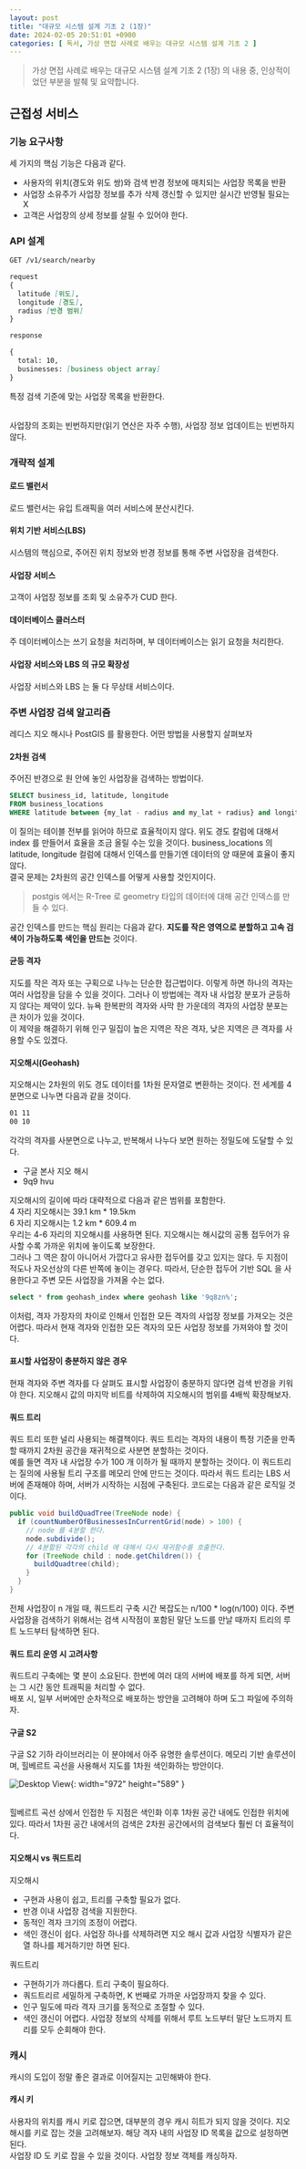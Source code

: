 ```yaml
---
layout: post
title: "대규모 시스템 설계 기초 2 (1장)"
date: 2024-02-05 20:51:01 +0900
categories: [ 독서, 가상 면접 사례로 배우는 대규모 시스템 설계 기초 2 ]
---
```


> 가상 면접 사례로 배우는 대규모 시스템 설계 기초 2 (1장) 의 내용 중, 인상적이었던 부분을 발췌 및 요약합니다.

## 근접성 서비스

### 기능 요구사항

세 가지의 핵심 기능은 다음과 같다.
- 사용자의 위치(경도와 위도 쌍)와 검색 반경 정보에 매치되는 사업장 목록을 반환
- 사업장 소유주가 사업장 정보를 추가 삭제 갱신할 수 있지만 실시간 반영될 필요는 X
- 고객은 사업장의 상세 정보를 살필 수 있어야 한다.

### API 설계

```markdown
GET /v1/search/nearby

request
{
  latitude [위도],
  longitude [경도],
  radius [반경 범위]
}

response

{
  total: 10,
  businesses: [business object array]
}

```
특정 검색 기준에 맞는 사업장 목록을 반환한다.

<br>
사업장의 조회는 빈번하지만(읽기 연산은 자주 수행), 사업장 정보 업데이트는 빈번하지 않다.

### 개략적 설계

#### 로드 밸런서
로드 밸런서는 유입 트래픽을 여러 서비스에 분산시킨다.

#### 위치 기반 서비스(LBS)
시스템의 핵심으로, 주어진 위치 정보와 반경 정보를 통해 주변 사업장을 검색한다.

#### 사업장 서비스
고객이 사업장 정보를 조회 및 소유주가 CUD 한다.

#### 데이터베이스 클러스터
주 데이터베이스는 쓰기 요청을 처리하며, 부 데이터베이스는 읽기 요청을 처리한다.

#### 사업장 서비스와 LBS 의 규모 확장성
사업장 서비스와 LBS 는 둘 다 무상태 서비스이다.

### 주변 사업장 검색 알고리즘
레디스 지오 해시나 PostGIS 를 활용한다. 어떤 방법을 사용할지 살펴보자

#### 2차원 검색

주어진 반경으로 원 안에 놓인 사업장을 검색하는 방법이다.
```sql
SELECT business_id, latitude, longitude
FROM business_locations
WHERE latitude between {my_lat - radius and my_lat + radius} and longitude between {my_lon - radius and my_lon + radius}
```
이 질의는 테이블 전부를 읽어야 하므로 효율적이지 않다. 위도 경도 칼럼에 대해서 index 를 만들어서 효율을 조금 올릴 수는 있을 것이다.
business_locations 의 latitude, longitude 컬럼에 대해서 인덱스를 만들기엔 데이터의 양 때문에 효율이 좋지 않다.
<br>
결국 문제는 2차원의 공간 인덱스를 어떻게 사용할 것인지이다.

> postgis 에서는 R-Tree 로 geometry 타입의 데이터에 대해 공간 인덱스를 만들 수 있다.

공간 인덱스를 만드는 핵심 원리는 다음과 같다. **지도를 작은 영역으로 분할하고 고속 검색이 가능하도록 색인을 만드는** 것이다.

#### 균등 격자

지도를 작은 격자 또는 구획으로 나누는 단순한 접근법이다. 이렇게 하면 하나의 격자는 여러 사업장을 담을 수 있을 것이다. 그러나 이 방법에는 격자 내 사업장 분포가 균등하지
않다는 제약이 있다. 뉴욕 한복판의 격자와 사막 한 가운데의 격자의 사업장 분포는 큰 차이가 있을 것이다.
<br>
이 제약을 해결하기 위해 인구 밀집이 높은 지역은 작은 격자, 낮은 지역은 큰 격자를 사용할 수도 있겠다.

#### 지오해시(Geohash)

지오해시는 2차원의 위도 경도 데이터를 1차원 문자열로 변환하는 것이다.
전 세계를 4분면으로 나누면 다음과 같을 것이다.
```markdown
01 11
00 10
```
각각의 격자를 사분면으로 나누고, 반복해서 나누다 보면 원하는 정밀도에 도달할 수 있다.

- 구글 본사 지오 해시
- 9q9 hvu

지오해시의 길이에 따라 대략적으로 다음과 같은 범위를 포함한다.
<br>
4 자리 지오해시는 39.1 km * 19.5km
<br>
6 자리 지오해시는 1.2 km * 609.4 m
<br>
우리는 4-6 자리의 지오해시를 사용하면 된다. 지오해시는 해시값의 공통 접두어가 유사할 수록 가까운 위치에 놓이도록 보장한다.
<br>
그러나 그 역은 참이 아니어서 가깝다고 유사한 접두어를 갖고 있지는 않다. 두 지점이 적도나 자오선상의 다른 반쪽에 놓이는 경우다. 따라서, 단순한 접두어 기반 SQL 을 사용한다고 주변 모든 사업장을 가져올 수는 없다.
```sql
select * from geohash_index where geohash like '9q8zn%';
```
이처럼, 격자 가장자의 차이로 인해서 인접한 모든 격자의 사업장 정보를 가져오는 것은 어렵다. 따라서 현재 격자와 인접한 모든 격자의 모든 사업장 정보를 가져와야 할 것이다.

#### 표시할 사업장이 충분하지 않은 경우

현재 격자와 주변 격자를 다 살펴도 표시할 사업장이 충분하지 않다면 검색 반경을 키워야 한다. 지오해시 값의 마지막 비트를 삭제하여 지오해시의 범위를 4배씩 확장해보자.

#### 쿼드 트리

쿼드 트리 또한 널리 사용되는 해결책이다. 쿼드 트리는 격자의 내용이 특정 기준을 만족할 때까지 2차원 공간을 재귀적으로 사분면 분할하는 것이다.
<br>
예를 들면 격자 내 사업장 수가 100 개 이하가 될 때까지 분할하는 것이다. 이 쿼드트리는 질의에 사용될 트리 구조를 메모리 안에 만드는 것이다.
따라서 쿼드 트리는 LBS 서버에 존재해야 하며, 서버가 시작하는 시점에 구축된다. 코드로는 다음과 같은 로직일 것이다.
``` java
public void buildQuadTree(TreeNode node) {
  if (countNumberOfBusinessesInCurrentGrid(node) > 100) {
    // node 를 4분할 한다.
    node.subdivide();
    // 4분할된 각각의 child 에 대해서 다시 재귀함수를 호출한다.
    for (TreeNode child : node.getChildren()) {
      buildQuadtree(child);
    }
  }
}
```

전체 사업장이 n 개일 때, 쿼드트리 구축 시간 복잡도는 n/100 * log(n/100) 이다.
주변 사업장을 검색하기 위해서는 검색 시작점이 포함된 말단 노드를 만날 때까지 트리의 루트 노드부터 탐색하면 된다.

#### 쿼드 트리 운영 시 고려사항
쿼드트리 구축에는 몇 분이 소요된다. 한번에 여러 대의 서버에 배포를 하게 되면, 서버는 그 시간 동안 트래픽을 처리할 수 없다.
<br>
배포 시, 일부 서버에만 순차적으로 배포하는 방안을 고려해야 하며 도그 파일에 주의하자.

#### 구글 S2
구글 S2 기하 라이브러리는 이 분야에서 아주 유명한 솔루션이다. 메모리 기반 솔루션이며, 힐베르트 곡선을 사용해서 지도를 1차원 색인화하는 방안이다.

![Desktop View](/assets/img/2024-02-05/hilbert_curve.png){: width="972" height="589" }

<br>
힐베르트 곡선 상에서 인접한 두 지점은 색인화 이후 1차원 공간 내에도 인접한 위치에 있다. 따라서 1차원 공간 내에서의 검색은 2차원 공간에서의 검색보다 훨씬 더 효율적이다.
<br>

#### 지오해시 vs 쿼드트리
지오해시
- 구현과 사용이 쉽고, 트리를 구축할 필요가 없다.
- 반경 이내 사업장 검색을 지원한다.
- 동적인 격자 크기의 조정이 어렵다.
- 색인 갱신이 쉽다. 사업장 하나를 삭제하려면 지오 해시 값과 사업장 식별자가 같은 열 하나를 제거하기만 하면 된다.

쿼드트리
- 구현하기가 까다롭다. 트리 구축이 필요하다.
- 쿼드트리르 세밀하게 구축하면, K 번째로 가까운 사업장까지 찾을 수 있다.
- 인구 밀도에 따라 격자 크기를 동적으로 조절할 수 있다.
- 색인 갱신이 어렵다. 사업장 정보의 삭제를 위해서 루트 노드부터 말단 노드까지 트리를 모두 순회해야 한다.


### 캐시
캐시의 도입이 정말 좋은 결과로 이어질지는 고민해봐야 한다.

#### 캐시 키
사용자의 위치를 캐시 키로 잡으면, 대부분의 경우 캐시 히트가 되지 않을 것이다.
지오 해시를 키로 잡는 것을 고려해보자. 해당 격자 내의 사업장 ID 목록을 값으로 설정하면 된다.
<br>
사업장 ID 도 키로 잡을 수 있을 것이다. 사업장 정보 객체를 캐싱하자.
